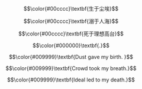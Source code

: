 <p align="center">  $$\color{#00cccc}\textbf{生于尘埃}$$ </p> 
<p align="center">  $$\color{#00cccc}\textbf{溺于人海}$$ </p> 
<p align="center">  $$\color{#00cccc}\textbf{死于理想高台}$$ </p> 
<p align="center"> $$\color{#000000}\textbf{.}$$ </p>
<p align="center">  $$\color{#009999}\textbf{Dust gave my birth. }$$ </p> 
<p align="center">  $$\color{#009999}\textbf{Crowd took my breath.}$$ </p> 
<p align="center">  $$\color{#009999}\textbf{Ideal led to my death.}$$ </p> 
<!--
**WANGSSSSSSS/WANGSSSSSSS** is a ✨ _special_ ✨ repository because its `README.md` (this file) appears on your GitHub profile.

Here are some ideas to get you started:

- 🔭 I’m currently working on ...
- 🌱 I’m currently learning ...
- 👯 I’m looking to collaborate on ...
- 🤔 I’m looking for help with ...
- 💬 Ask me about ...
- 📫 How to reach me: ...
- 😄 Pronouns: ...
- ⚡ Fun fact: ...
-->
